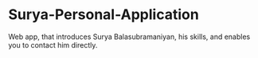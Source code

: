 # Surya-Personal-Application
Web app, that introduces Surya Balasubramaniyan, his skills, and enables you to contact him directly. 
